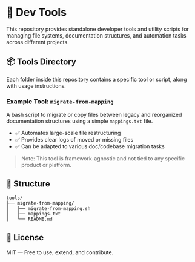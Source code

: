 # 🧰 Dev Tools

This repository provides standalone developer tools and utility scripts for managing file systems, documentation structures, and automation tasks across different projects.

## 📦 Tools Directory

Each folder inside this repository contains a specific tool or script, along with usage instructions.

### Example Tool: `migrate-from-mapping`

A bash script to migrate or copy files between legacy and reorganized documentation structures using a simple `mappings.txt` file.

- ✅ Automates large-scale file restructuring
- ✅ Provides clear logs of moved or missing files
- ✅ Can be adapted to various doc/codebase migration tasks

> Note: This tool is framework-agnostic and not tied to any specific product or platform.

## 📁 Structure

```
tools/
├── migrate-from-mapping/
│   ├── migrate-from-mapping.sh
│   ├── mappings.txt
│   └── README.md
```

## 📜 License

MIT — Free to use, extend, and contribute.
